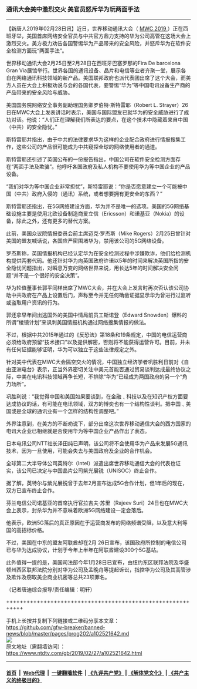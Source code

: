 ### 通讯大会美中激烈交火 美官员怒斥华为玩两面手法
------------------------

<div class="post_content">
 <p>
  【新唐人2019年02月28日讯】近日，世界移动通讯大会（
  <a href="https://www.ntdtv.com/gb/mwc-2019.htm">
   MWC 2019
  </a>
  ）正在西班牙举，美国首席网络安全官员与中共官方鼎力支持的华为公司高管在这场大会上激烈交火。美方极力劝告各国警惕华为产品带来的安全风险，并怒斥华为在软件安全检测方面玩“两面手法”。
 </p>
 <p>
  世界移动通讯大会2月25日至2月28日在西班牙巴塞罗那的Fira De barcelona Gran Via展馆举行。世界各国的通讯设备、晶片和电信等业者齐聚一堂，展示各自在网络通讯科技领域的新产品。美国联邦政府也派代表团出席了这个大会，而美方人员在大会上积极劝说与会的各国代表，要警惕“华为”等中国电讯设备生产商的产品带来的安全风险与威胁。
 </p>
 <p>
  美国国务院网络安全事务副助理国务卿罗伯特‧斯特雷耶（Robert L. Strayer）26日在MWC大会上发表讲话时表示，美国与国际盟友已就华为的安全威胁进行了成功对话。他说：“人们正在理解我们所表达的要点，在这个技术中隐藏着来自中国（中共）的安全隐忧。”
 </p>
 <p>
  斯特雷耶并指出，由于中共的法律要求华为这样的企业配合政府进行情报搜集工作，这些公司的产品很可能成为中共窥探全球的网络使用者的通道。
 </p>
 <p>
  斯特雷耶还引述了英国公布的一份报告指出，中国公司在软件安全检测方面存在“两面手法及欺骗”。他呼吁各国政府及私人机构不要使用华为等中国企业的产品设备。
 </p>
 <p>
  “我们对华为等中国企业非常担忧”，斯特雷耶说：“你是否愿意建立一个可能被中国（中共）政府入侵的（通讯）系统，或者想要拥有更安全的东西？”
 </p>
 <p>
  斯特雷耶还指出，在5G网络建设方面，华为并不是唯一的选项。美国的5G网络基础设施主要是使用北欧设备制造商爱立信（Ericsson）和诺基亚（Nokia）的设备，除此之外，还有更多的替代方案。
 </p>
 <p>
  此前，美国众议院情报委员会前主席迈克‧罗杰斯（Mike Rogers）2月25日曾针对美国的盟友喊话说，各国应严密围堵华为，禁用该公司的5G网络设备。
 </p>
 <p>
  罗杰斯称，英国情报机构已经认定华为在安全检测过程中涉嫌欺诈，他们给检测机构提供两套代码。他还针对华为向英国政府许诺以5年的时间来解决英国所指的安全隐忧问题指出，对瞬息万变的网络世界来说，用长达5年的时间解决安全问题“并不是一个很好的安全决策”。
 </p>
 <p>
  华为轮值董事长郭平同样出席了MWC大会，并在大会上发言时再次否认该公司协助中共政府在产品上设置后门，声称至今并无任何确凿证据显示华为曾进行过监听或盗取用户资讯的行为。
 </p>
 <p>
  郭还拿早年间出逃国外的美国中情局前员工斯诺登（Edward Snowden）爆料的所谓“棱镜计划”来讽刺美国情报机构通过网络搜集情报的做法。
 </p>
 <p>
  不过，根据中共2015年通过的《反恐法》第18条和19条规定，中国的电信运营商必须给政府预留“技术接口”以及提供解密，否则将不能获得运营许可。目前，并未有任何证据能够证明，华为可以独立于这些法律规定之外。
 </p>
 <p>
  针对美中代表在MWC大会隔空交火的情况，中国独立经济学者巩胜利日前对《自由亚洲电台》表示，正当外界密切关注中美元首能否通过贸易谈判达成最终协议之际，中美在电讯科技领域再争长短，不排除“华为”已经成为两国政府的另一个“角力场所”。
 </p>
 <p>
  巩胜利说：“我觉得中国和美国如果要谈到，在金融﹑科技以及在知识产权方面要达成协议的话，有可能在电讯领域，双方的博奕也有一个结构性谈判。把中国﹑美国或是全球的通讯业有一个怎样的结构性调整吧。”
 </p>
 <p>
  外界注意到，在美方的不断劝说下，部分出席这次世界移动通信大会的西方国家的电讯大企业已相继就是否使用华为等中国企业产品作出了表态。
 </p>
 <p>
  日本电讯公司NTT社长泽田纯已声明，该公司将不会使用华为产品来发展5G通讯技术，因为一旦使用，可能会失去与美国政府及企业的合作机会。
 </p>
 <p>
  全球第二大半导体公司英特尔（Intel）派遣出席世界移动通信大会的代表也证实，该公司已决定与中国晶片公司紫光展锐（UNISOC）终止合作。
 </p>
 <p>
  据了解，英特尔与紫光展锐曾于去年2月宣布达成5G合作计划，但1年后的现在，双方已宣布终止合作。
 </p>
 <p>
  芬兰电信公司诺基亚的首席执行官拉吉夫‧苏里（Rajeev Suri）24日也在MWC大会上表示，封杀华为并不意味着欧洲5G网络建设一定会落后。
 </p>
 <p>
  他表示，欧洲5G落后的真正原因在于运营商发布的网络频谱受阻，以及意大利等国的高招标价格。
 </p>
 <p>
  不过，美国在中东的盟友阿联酋却在2月 26日宣布，该国政府所控制的电信公司已与华为达成协议，计划于今年上半年在阿联酋建设300个5G基站。
 </p>
 <p>
  此外值得一提的是，美国司法部今年1月28日已宣布，由纽约东区联邦法院及华盛顿州西区联邦法院分别对华为公司及孟晚舟等提起诉讼，指控华为公司及其高管涉及欺诈及窃取美企商业机密等总共23项罪名。
 </p>
 <p>
  （记者唐迪综合报导/责任编辑：明轩）
 </p>
 <div class="single_ad">
 </div>
</div>

+++++++++++++++++++++++++++++++++++++++++++++++++++++++++++<br/><br/>
手机上长按并复制下列链接或二维码分享本文章：<br/>
https://github.com/gfw-breaker/banned-news/blob/master/pages/prog202/a102521642.md <br/>
<a href='https://github.com/gfw-breaker/banned-news/blob/master/pages/prog202/a102521642.md'><img src='https://github.com/gfw-breaker/banned-news/blob/master/pages/prog202/a102521642.md.png'/></a> <br/>
原文地址（需翻墙访问）：https://www.ntdtv.com/gb/2019/02/27/a102521642.html


------------------------
#### [首页](https://github.com/gfw-breaker/banned-news/blob/master/README.md) &nbsp;|&nbsp; [Web代理](https://github.com/labour-camp/helloworld) &nbsp;|&nbsp; [一键翻墙软件](https://github.com/gfw-breaker/nogfw/blob/master/README.md) &nbsp;| [《九评共产党》](https://github.com/gfw-breaker/9ping.md/blob/master/README.md#九评之一评共产党是什么) | [《解体党文化》](https://github.com/gfw-breaker/jtdwh.md/blob/master/README.md) | [《共产主义的终极目的》](https://github.com/gfw-breaker/gczydzjmd.md/blob/master/README.md)

